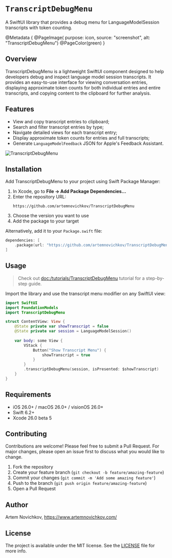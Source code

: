 # ``TranscriptDebugMenu``

A SwiftUI library that provides a debug menu for LanguageModelSession transcripts with token counting.

@Metadata {
    @PageImage(
        purpose: icon, 
        source: "screenshot", 
        alt: "TranscriptDebugMenu")
    @PageColor(green)
}

## Overview

TranscriptDebugMenu is a lightweight SwiftUI component designed to help developers debug and inspect language model session transcripts. It provides an easy-to-use interface for viewing conversation entries, displaying approximate token counts for both individual entries and entire transcripts, and copying content to the clipboard for further analysis.

## Features

- View and copy transcript entries to clipboard;
- Search and filter transcript entries by type;
- Navigate detailed views for each transcript entry;
- Display approximate token counts for entries and full transcripts;
- Generate `LanguageModelFeedback` JSON for Apple's Feedback Assistant.

![TranscriptDebugMenu](screenshot)

## Installation

Add TranscriptDebugMenu to your project using Swift Package Manager:

1. In Xcode, go to **File → Add Package Dependencies...**
2. Enter the repository URL:
   ```
   https://github.com/artemnovichkov/TranscriptDebugMenu
   ```
3. Choose the version you want to use
4. Add the package to your target

Alternatively, add it to your `Package.swift` file:

```swift
dependencies: [
    .package(url: "https://github.com/artemnovichkov/TranscriptDebugMenu", from: "1.4.0")
]
```

## Usage

> Check out <doc:/tutorials/TranscriptDebugMenu> tutorial for a step-by-step guide.

Import the library and use the transcript menu modifier on any SwiftUI view:

```swift
import SwiftUI
import FoundationModels
import TranscriptDebugMenu

struct ContentView: View {
    @State private var showTranscript = false
    @State private var session = LanguageModelSession()
    
    var body: some View {
        VStack {
            Button("Show Transcript Menu") {
                showTranscript = true
            }
        }
        .transcriptDebugMenu(session, isPresented: $showTranscript)
    }
}
```

## Requirements

- iOS 26.0+ / macOS 26.0+ / visionOS 26.0+
- Swift 6.2+
- Xcode 26.0 beta 5

## Contributing

Contributions are welcome! Please feel free to submit a Pull Request. For major changes, please open an issue first to discuss what you would like to change.

1. Fork the repository
2. Create your feature branch (`git checkout -b feature/amazing-feature`)
3. Commit your changes (`git commit -m 'Add some amazing feature'`)
4. Push to the branch (`git push origin feature/amazing-feature`)
5. Open a Pull Request

## Author

Artem Novichkov, https://www.artemnovichkov.com/

## License

The project is available under the MIT license. See the [LICENSE](./LICENSE) file for more info.
